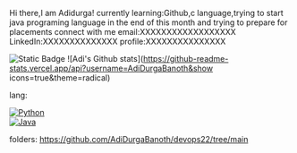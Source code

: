Hi there,I am Adidurga!
currently learning:Github,c language,trying to start java programing language in the end of this month and trying to prepare for placements
connect with me
email:XXXXXXXXXXXXXXXXXX
LinkedIn:XXXXXXXXXXXXXX
profile:XXXXXXXXXXXXXXX

![Static Badge](https://img.shields.io/badge/for-the-badge?color=blue)
![Adi's Github stats](https://github-readme-stats.vercel.app/api?username=AdiDurgaBanoth&show icons=true&theme=radical)

lang:

[![Python](https://img.shields.io/badge/Python-File-blue?logo=python)](mycode.py)  
[![Java](https://img.shields.io/badge/Java-File-red?logo=java)](mycode.java)

folders:
https://github.com/AdiDurgaBanoth/devops22/tree/main
